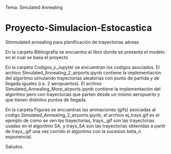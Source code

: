 Tema: Simulated Annealing
# Proyecto-Simulacion-Estocastica
Simmulated annealing para planificación de trayectorias aéreas

En la carpeta Bibliografía se encuentra el libro donde se presenta el modelo en el cual se basa el proyecto

En la carpeta Codigos_v_Jupyter se encuentran los codigos asociados. El archivo Simulated_Annealing_2_airports.ipynb contiene la implementación del algoritmo simulando trayectorias aleatorias con punto de partida y de llegada iguales (i.e. 2 aeropuertos). El archivo Simulated_Annealing_More_airports.ipynb contiene la implementación del algoritmo pero con trayectorias que parten desde un mismo aeropuerto y que tienen distintos puntos de llegada.

En la carpeta Figuras se encuentras las animaciones (gifs) asociadas al código Simulated_Annealing_2_airports.ipynb, el archivo ej_trays.gif es el ejemplo de como se ven las trayectorias, trays_.gif son las trayectorias usadas en el algoritmo SA, y trays_SA son las trayectorias obtenidas a partir de trays_.gif una vez corrido el algoritmo con la sucesion beta_n exponencial.

Saludos.

